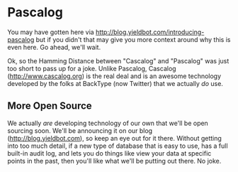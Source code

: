 Pascalog
============

You may have gotten here via http://blog.yieldbot.com/introducing-pascalog but if you didn't that may give you more context around why this is even here. Go ahead, we'll wait.

Ok, so the Hamming Distance between "Cascalog" and "Pascalog" was just too short to pass up for a joke. Unlike Pascalog, Cascalog (http://www.cascalog.org) is the real deal and is an awesome technology developed by the folks at BackType (now Twitter) that we actually *do* use.

More Open Source
----------------

We actually *are* developing technology of our own that we'll be open sourcing soon. We'll be announcing it on our blog (http://blog.yieldbot.com), so keep an eye out for it there. Without getting into too much detail, if a new type of database that is easy to use, has a full built-in audit log, and lets you do things like view your data at specific points in the past, then you'll like what we'll be putting out there. No joke.
